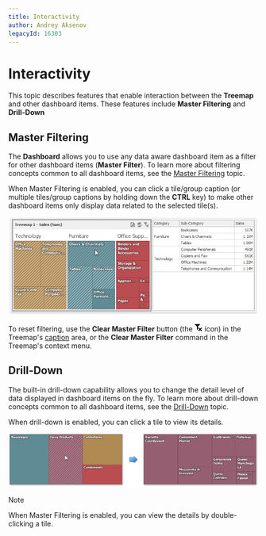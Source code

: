 ```yaml
---
title: Interactivity
author: Andrey Aksenov
legacyId: 16303
---
```

# Interactivity
This topic describes features that enable interaction between the **Treemap** and other dashboard items. These features include **Master Filtering** and **Drill-Down**

## Master Filtering
The **Dashboard** allows you to use any data aware dashboard item as a filter for other dashboard items (**Master Filter**). To learn more about filtering concepts common to all dashboard items, see the [Master Filtering](../../data-presentation/master-filtering.md) topic.

When Master Filtering is enabled, you can click a tile/group caption (or multiple tiles/group captions by holding down the **CTRL** key) to make other dashboard items only display data related to the selected tile(s).

![Treemap_MasterFiltering2](../../../../images/img125442.png)

To reset filtering, use the **Clear Master Filter** button (the ![DataShaping_Interactivity_ClearSelection](../../../../images/img19686.png) icon) in the Treemap's [caption](../../data-presentation/dashboard-layout.md) area, or the **Clear Master Filter** command in the Treemap's context menu.

## Drill-Down
The built-in drill-down capability allows you to change the detail level of data displayed in dashboard items on the fly. To learn more about drill-down concepts common to all dashboard items, see the [Drill-Down](../../data-presentation/drill-down.md) topic.

When drill-down is enabled, you can click a tile to view its details.

![Treemap_DrillDown](../../../../images/img127987.png)

> [!NOTE]
> When Master Filtering is enabled, you can view the details by double-clicking a tile.